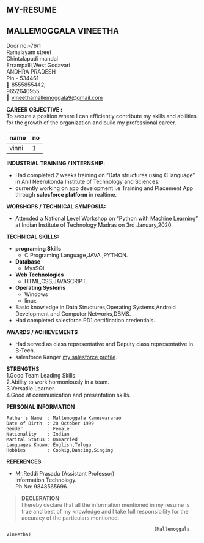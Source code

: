 ## MY-RESUME

## MALLEMOGGALA VINEETHA   



Door no:-76/1  				         
Ramalayam street      				                   
Chintalapudi mandal  
Errampalli,West Godavari      					              
ANDHRA PRADESH   
Pin - 534461   
:calling: 8555855442;  
          9652640955  
:e-mail: vineethamallemoggala9@gmail.com




**CAREER OBJECTIVE :**  
	To secure a position where I can efficiently contribute my skills and abilities for the growth of the organization and build my professional career.   
  
|name|no|
|-----|---|
|vinni|1|

**INDUSTRIAL TRAINING / INTERNSHIP:**
- Had completed 2 weeks training on “Data structures using C language” in Anil Neerukonda Institute of Technology and Sciences.
- currently working on app development i.e Training and Placement App through **salesforce platform** in realtime.   

**WORSHOPS / TECHNICAL SYMPOSIA:**   
- Attended a National Level Workshop on “Python with Machine Learning” at Indian Institute of Technology Madras on 3rd January,2020.   
 
**TECHNICAL SKILLS:**
- **programing Skills**
  - C Programing Language,JAVA ,PYTHON.
- **Database**   
  - MysSQL
- **Web Technologies**
  - HTML,CSS,JAVASCRIPT.
- **Operating Systems**
  - Windows
  - linux
- Basic knowledge in Data Structures,Operating Systems,Android Development and Computer Networks,DBMS.   
- Had completed salesforce PD1 certification credentials.

**AWARDS / ACHIEVEMENTS**  
- Had served as class representative and Deputy class representative in B-Tech.
- salesforce Ranger [my salesforce profile](https://trailblazer.me/id/vmallemoggala).

**STRENGTHS**  
1.Good Team Leading Skills.  
2.Ability to work hormoniously in a team.  
3.Versatile Learner.   
4.Good at communication and presentation skills.   

**PERSONAL INFORMATION**
```
Father's Name  : Mallemoggala Kameswararao  
Date of Birth  : 28 October 1999  
Gender         : Female  
Nationality    : Indian   
Marital Status : Unmarried   
Languages Known: English,Telugu   
Hobbies        : Cookig,Dancing,Singing   
```


**REFERENCES**

- Mr.Reddi Prasadu  (Assistant Professor)   
Information Technology.  
Ph No: 9848565696.


> **DECLERATION**  
I hereby declare that all the information mentioned in my resume is true and best of my knowledge and I take full responsibility for the accuracy of the particulars mentioned.  



```
                                                      (Mallemoggala Vineetha)
```






